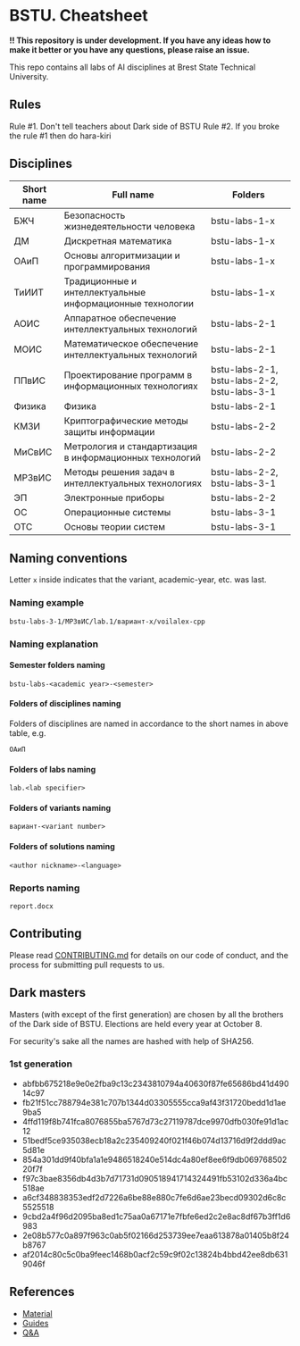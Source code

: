 # BSTU. Cheatsheet

**!! This repository is under development. If you have any ideas how to make it better or you have any questions, please raise an issue.**

This repo contains all labs of AI
disciplines at Brest State Technical 
University.

## Rules 
Rule #1. Don't tell teachers  about Dark side of BSTU
Rule #2. If you broke the rule #1 then do hara-kiri

## Disciplines

| Short name | Full name                                                 | Folders                                     |
| ---------- | --------------------------------------------------------- | ------------------------------------------- |
| БЖЧ        | Безопасность жизнедеятельности человека                   | bstu-labs-1-x                               |
| ДМ         | Дискретная математика                                     | bstu-labs-1-x                               |
| ОАиП       | Основы алгоритмизации и программирования                  | bstu-labs-1-x                               |
| ТиИИТ      | Традиционные и интеллектуальные информационные технологии | bstu-labs-1-x                               |
| АОИС       | Аппаратное обеспечение интеллектуальных технологий        | bstu-labs-2-1                               |
| МОИС       | Математическое обеспечение интеллектуальных технологий    | bstu-labs-2-1                               |
| ППвИС      | Проектирование программ в информационных технологиях      | bstu-labs-2-1, bstu-labs-2-2, bstu-labs-3-1 |
| Физика     | Физика                                                    | bstu-labs-2-1                               |
| КМЗИ       | Криптографические методы защиты информации                | bstu-labs-2-2                               |
| МиСвИС     | Метрология и стандартизация в информационных технологий   | bstu-labs-2-2                               |
| МРЗвИС     | Методы решения задач в интеллектуальных технологиях       | bstu-labs-2-2, bstu-labs-3-1                |
| ЭП         | Электронные приборы                                       | bstu-labs-2-2                               |
| OC         | Операционные системы                                      | bstu-labs-3-1                               |
| ОТС        | Основы теории систем                                      | bstu-labs-3-1                               |


## Naming conventions

Letter `x` inside indicates that the variant, academic-year, etc. was last.


### Naming example
```
bstu-labs-3-1/МРЗвИС/lab.1/вариант-x/voilalex-cpp
```


### Naming explanation

#### Semester folders naming
```
bstu-labs-<academic year>-<semester>
```

#### Folders of disciplines naming
Folders of disciplines are named in accordance to the short names in above table, e.g.
```
ОАиП
```

#### Folders of labs naming
```
lab.<lab specifier>
```

#### Folders of variants naming
```
вариант-<variant number>
```

#### Folders of solutions naming
```
<author nickname>-<language>
```

### Reports naming
```
report.docx
```

## Contributing

Please read [CONTRIBUTING.md](https://gist.github.com/PurpleBooth/b24679402957c63ec426) for details on our code of conduct, and the process for submitting pull requests to us.

## Dark masters

Masters (with except of the first generation) are chosen by all the brothers of the Dark side of BSTU.
Elections are held every year at October 8.

For security's sake all the names are hashed with help of SHA256.

### 1st generation
- abfbb675218e9e0e2fba9c13c2343810794a40630f87fe65686bd41d49014c97
- fb21f51cc788794e381c707b1344d03305555cca9af43f31720bedd1d1ae9ba5
- 4ffd119f8b741fca8076855ba5767d73c27119787dce9970dfb030fe91d1ac12
- 51bedf5ce935038ecb18a2c235409240f021f46b074d13716d9f2ddd9ac5d81e
- 854a301dd9f40bfa1a1e9486518240e514dc4a80ef8ee6f9db06976850220f7f
- f97c3bae8356db4d3b7d71731d090518941714324491fb53102d336a4bc518ae
- a6cf348838353edf2d7226a6be88e880c7fe6d6ae23becd09302d6c8c5525518
- 9cbd2a4f96d2095ba8ed1c75aa0a67171e7fbfe6ed2c2e8ac8df67b3ff1d6983
- 2e08b577c0a897f963c0ab5f02166d253739ee7eaa613878a01405b8f24b8767
- af2014c80c5c0ba9feec1468b0acf2c59c9f02c13824b4bbd42ee8db6319046f

## References

- [Material](https://drive.google.com/drive/folders/1jehUgWzW8KwWv_t5_A4Iv73LeUr4uwsh?usp=sharing)
- [Guides](etc/Guides)
- [Q&A](etc/Q&A)
